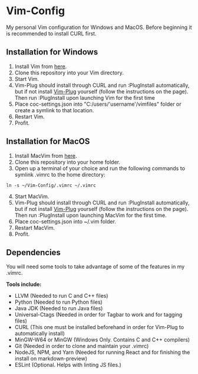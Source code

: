 # Vim-Config

My personal Vim configuration for Windows and MacOS.
Before beginning it is recommended to install CURL first.

## Installation for Windows

1. Install Vim from [here](https://github.com/vim/vim-win32-installer/releases).
2. Clone this repository into your Vim directory.
3. Start Vim.
4. Vim-Plug should install through CURL and run :PlugInstall automatically, but if not
install [Vim-Plug](https://github.com/junegunn/vim-plug) yourself
(follow the instructions on the page). Then run :PlugInstall upon launching
Vim for the first time
5. Place coc-settings.json into "C:/users/'username'/vimfiles" folder or create
a symlink to that location.
6. Restart Vim.
7. Profit.

## Installation for MacOS

1. Install MacVim from [here](https://github.com/macvim-dev/macvim/releases/tag/snapshot-161).
2. Clone this repository into your home folder.
3. Open up a terminal of your choice and run the following commands to symlink
.vimrc to the home directory:

```
ln -s ~/Vim-Config/.vimrc ~/.vimrc
```

4. Start MacVim.
5. Vim-Plug should install through CURL and run :PlugInstall automatically, but if not
install [Vim-Plug](https://github.com/junegunn/vim-plug) yourself
(follow the instructions on the page). Then run :PlugInstall upon launching
MacVim for the first time.
6. Place coc-settings.json into ~/.vim folder.
7. Restart MacVim.
8. Profit.

## Dependencies
You will need some tools to take advantage of some of the features in my .vimrc.

**Tools include:**

* LLVM (Needed to run C and C++ files)
* Python (Needed to run Python files)
* Java JDK (Needed to run Java files)
* Universal-Ctags (Needed in order for Tagbar to work and for tagging files)
* CURL (This one must be installed beforehand in order for Vim-Plug to
automatically install)
* MinGW-W64 or MinGW (Windows Only. Contains C and C++ compilers)
* Git (Needed in order to clone and maintain your .vimrc)
* NodeJS, NPM, and Yarn (Needed for running React and for finishing the install
on markdown-preview)
* ESLint (Optional. Helps with linting JS files.)

